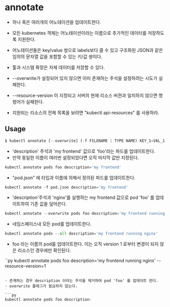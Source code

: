 # annotate 

- 하나 혹은 여러개의 어노테이션을 업데이트한다. 
- 모든 kubernetes 객체는 어노테이션이라는 이름으로 추가적인 데이터를 저장하도록 지원한다. 
- 어노테이션들은 key/value 쌍으로 labels보다 클 수 있고 구조화된 JSON과 같은 임의의 문자열 값을 포함할 수 있는 키/값 쌍이다. 
- 툴과 시스템 확장은 자체 데이터를 저장할 수 있다. 

- --overwrite가 설정되어 있지 않으면 이미 존재하는 주석을 설정하려는 시도가 실패한다. 
- --resource-version 이 지정되고 서버의 현재 리소스 버젼과 일치하지 않으면 명령어가 실패한다. 

- 지원되는 리소스의 전체 목록을 보려면 "kubectl api-resources" 를 사용하라. 

## Usage

```py
$ kubectl annotate [--overwrite] (-f FILENAME | TYPE NAME) KEY_1=VAL_1 ... KEY_N=VAL_N [--resource-version=version]
```

- 'description' 주석과 'my frontend' 값으로 'foo'라는 파드를 업데이트한다. 
- 만약 동일한 이름이 여러번 설정되었다면 오직 마지막 값만 지정된다. 

```py
kubectl annotate pods foo description='my frontend'
```

- "pod.json" 에 타입과 이름에 의해서 정의된 파드를 업데이트한다. 

```py
kubectl annotate -f pod.json description='my frontend'
```

- 'description'주석과 'nginx'를 실행하는 my frontend 값으로 pod 'foo' 를 업데이트하여 기존 값을 덮어쓴다. 

```py
kubectl annotate --overwrite pods foo description='my frontend running nginx'
```

- 네임스페이스내 모든 pod를 업데이트한다. 

```py
kubectl annotate pods --all description='my frontend running nginx'
```

- foo 라는 이름의 pod를 업데이트한다. 이는 오직 version 1 로부터 변경이 되지 않은 리소스인 경우에만 확인된다. 

``py
kubectl annotate pods foo description='my frontend running nginx' --resource-version=1
```

- 존재하는 경우 description 이라는 주석을 제거하여 pod 'foo' 를 업데이트 한다. 
- overwrite 플래그가 필요하지 않는다. 

```py
kubectl annotate pods foo description-
```

